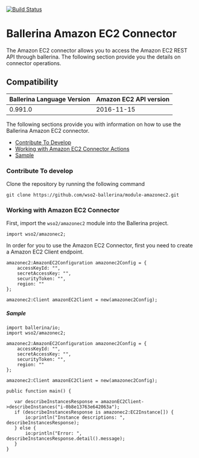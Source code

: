 [![Build Status](https://travis-ci.org/wso2-ballerina/module-amazonec2.svg?branch=master)](https://travis-ci.org/wso2-ballerina/module-amazonec2)

# Ballerina Amazon EC2 Connector

The Amazon EC2 connector allows you to access the Amazon EC2 REST API through ballerina.
The following section provide you the details on connector operations.

## Compatibility
| Ballerina Language Version | Amazon EC2 API version  |
| -------------------------- | --------------------   |
| 0.991.0                    | 2016-11-15             |


The following sections provide you with information on how to use the Ballerina Amazon EC2 connector.

- [Contribute To Develop](#contribute-to-develop)
- [Working with Amazon EC2 Connector Actions](#Working-with-Amazon-EC2-Connector)
- [Sample](#sample)

### Contribute To develop

Clone the repository by running the following command 
```shell
git clone https://github.com/wso2-ballerina/module-amazonec2.git
```

### Working with Amazon EC2 Connector

First, import the `wso2/amazonec2` module into the Ballerina project.

```ballerina
import wso2/amazonec2;
```

In order for you to use the Amazon EC2 Connector, first you need to create a Amazon EC2 Client endpoint.

```ballerina
amazonec2:AmazonEC2Configuration amazonec2Config = {
    accessKeyId: "",
    secretAccessKey: "",
    securityToken: "",
    region: ""
};
   
amazonec2:Client amazonEC2Client = new(amazonec2Config);
```

##### Sample

```ballerina
import ballerina/io;
import wso2/amazonec2;

amazonec2:AmazonEC2Configuration amazonec2Config = {
    accessKeyId: "",
    secretAccessKey: "",
    securityToken: "",
    region: ""
};

amazonec2:Client amazonEC2Client = new(amazonec2Config);

public function main() {

   var describeInstancesResponse = amazonEC2Client->describeInstances("i-0b8e13763e642063a");
   if (describeInstancesResponse is amazonec2:EC2Instance[]) {
       io:println("Instance descriptions: ", describeInstancesResponse);
   } else {
       io:println("Error: ", describeInstancesResponse.detail().message);
   }
}
```
